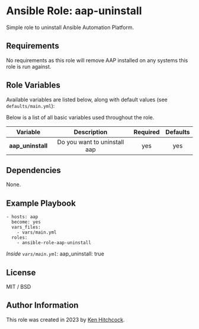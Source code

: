 # Ansible Role: aap-uninstall 

Simple role to uninstall Ansible Automation Platform.

## Requirements
No requirements as this role will remove AAP installed on any systems this role is run against.

## Role Variables

Available variables are listed below, along with default values (see `defaults/main.yml`):

Below is a list of all basic variables used throughout the role.

| Variable | Description | Required | Defaults |
|:--------:|:-----------:|:--------:|:--------:|
| **aap_uninstall** | Do you want to uninstall aap | yes | yes |

## Dependencies

None.

## Example Playbook

    - hosts: aap
      become: yes
      vars_files:
        - vars/main.yml
      roles:
        - ansible-role-aap-uninstall

*Inside `vars/main.yml`*:
    aap_uninstall: true


## License

MIT / BSD

## Author Information

This role was created in 2023 by [Ken Hitchcock](https://github.com/kenhitchcock).
